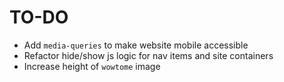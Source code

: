 # TO-DO
- Add `media-queries` to make website mobile accessible
- Refactor hide/show js logic for nav items and site containers
- Increase height of `wowtome` image
